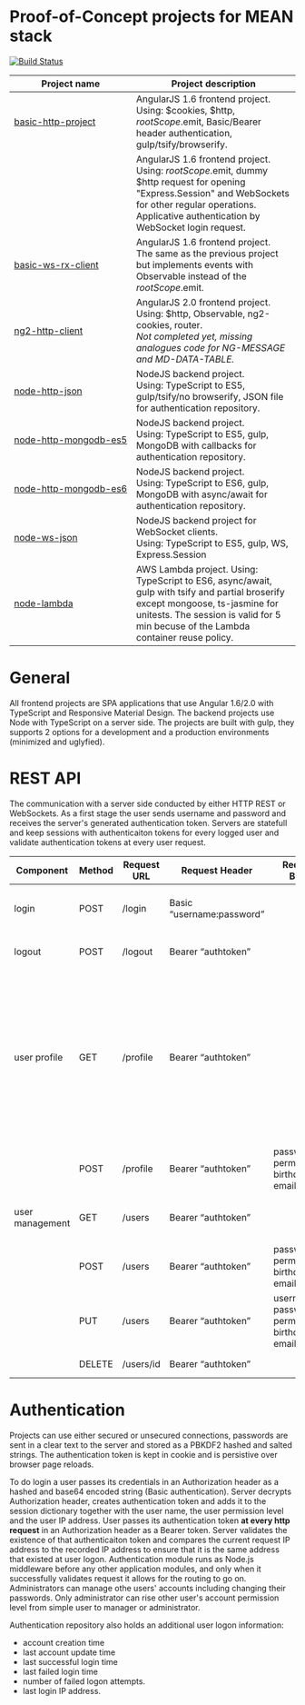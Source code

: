 # Proof-of-Concept projects for MEAN stack

[![Build Status](https://travis-ci.org/mirik123/angular-node-demo.svg?branch=master)](https://travis-ci.org/mirik123/angular-node-demo)

|Project name|Project description|
|---|---|
|[basic-http-project](https://github.com/mirik123/angular-node-demo/tree/master/basic-http-client)|AngularJS 1.6 frontend project. <br/>Using: $cookies, $http, $rootScope.$emit, Basic/Bearer header authentication, gulp/tsify/browserify.|
|[](https://github.com/mirik123/angular-node-demo/tree/master/basic-ws-client)|AngularJS 1.6 frontend project. <br/>Using: $rootScope.$emit, dummy $http request for opening "Express.Session" and WebSockets for other regular operations. <br/>Applicative authentication by WebSocket login request.|
|[basic-ws-rx-client](https://github.com/mirik123/angular-node-demo/tree/master/basic-ws-rx-client)|AngularJS 1.6 frontend project. <br/>The same as the previous project but implements events with Observable instead of the $rootScope.$emit.|
|[ng2-http-client](https://github.com/mirik123/angular-node-demo/tree/master/ng2-http-client)|AngularJS 2.0 frontend project. <br/>Using: $http, Observable, ng2-cookies, router. <br/>*Not completed yet, missing analogues code for NG-MESSAGE and MD-DATA-TABLE.*|
|[node-http-json](https://github.com/mirik123/angular-node-demo/tree/master/node-http-json)|NodeJS backend project. <br/>Using: TypeScript to ES5, gulp/tsify/no browserify, JSON file for authentication repository.|
|[node-http-mongodb-es5](https://github.com/mirik123/angular-node-demo/tree/master/node-http-mongodb-es5)|NodeJS backend project. <br/>Using: TypeScript to ES5, gulp, MongoDB with callbacks for authentication repository.|
|<nobr>[node-http-mongodb-es6](https://github.com/mirik123/angular-node-demo/tree/master/node-http-mongodb-es6)</nobr>|NodeJS backend project. <br/>Using: TypeScript to ES6, gulp, MongoDB with async/await for authentication repository.|
|[node-ws-json](https://github.com/mirik123/angular-node-demo/tree/master/node-ws-json)|NodeJS backend project for WebSocket clients. <br/>Using: TypeScript to ES5, gulp, WS, Express.Session|
|[node-lambda](https://github.com/mirik123/angular-node-demo/tree/master/node-lambda)|AWS Lambda project. Using: TypeScript to ES6, async/await, gulp with tsify and partial broserify except mongoose, ts-jasmine for unitests. The session is valid for 5 min becuse of the Lambda container reuse policy.|

# General
All frontend projects are SPA applications that use Angular 1.6/2.0 with TypeScript and Responsive Material Design.
The backend projects use Node with TypeScript on a server side.
The projects are built with gulp, they supports 2 options for a development and a production environments (minimized and uglyfied).

# REST API
The communication with a server side conducted by either HTTP REST or WebSockets.
As a first stage the user sends username and password and receives the server's generated authentication token.
Servers are statefull and keep sessions with authenticaiton tokens for every logged user and validate authentication tokens at every user request.

  |Component          |Method|Request URL|Request Header           |Request Body|Response |Description|
  |-------------------|------|-----------|-------------------------|------------|-------- |-----------|
  |login              |POST  |/login     |Basic “username:password”|            |authtoken|Login and receive authentication token|
  |logout             |POST  |/logout    |Bearer “authtoken”       |            |         |Logout user and kill server session|
  |user profile       |GET   |/profile   |Bearer “authtoken”       |            |"username":"user", "permissions":"user", "email":"user22@com", "birthdate":"2016-12-31T22:00:00Z", "createdon":"2017-01-13T15:21:41.599Z", "updatedon":"2017-01-15T20:42:45.192Z", "failedlogins":3, "loginsuccesson":"2017-01-13T15:31:21.239Z", "loginip":"::1", "loginfailureon":"2017-01-22T11:19:26.061Z"|Get currently logged user profile data|
  |                   |POST  |/profile   |Bearer “authtoken”       |password, permissions, birthdate, email| |Update current user profile data                                                                  
  |user management    |GET   |/users     |Bearer “authtoken”       | |[array of user profiles]|Get all user profiles (admins only).|
  |                   |POST  |/users     |Bearer “authtoken”       |password, permissions, birthdate, email||Update other user profiles, one at a time (admins only)|                                                         
  |                   |PUT   |/users     |Bearer “authtoken”       |username, password, permissions, birthdate, email||Create new user (admins only)|                                                                
  |                   |DELETE|/users/id  |Bearer “authtoken”       | | |Delete user (admins only)|                                                           

# Authentication
Projects can use either secured or unsecured connections, passwords are sent in a clear text to the server and stored as a PBKDF2 hashed and salted strings.
The authentication token is kept in cookie and is persistive over browser page reloads.

To do login a user passes its credentials in an Authorization header as a hashed and base64 encoded string (Basic authentication).
Server decrypts Authorization header, creates authentication token and adds it to the session dictionary together with the user name, the user permission level and the user IP address.
User passes its authentication token **at every http request** in an Authorization header as a Bearer token.
Server validates the existence of that authenticaiton token and compares the current request IP address to the recorded IP address to ensure that it is the same address that existed at user logon.
Authentication module runs as Node.js middleware before any other application modules, and only when it successfully validates request it allows for the routing to go on.
Administrators can manage othe users' accounts including changing their passwords.
Only administrator can rise other user's account permission level from simple user to manager or administrator.

Authentication repository also holds an additional user logon information:
-   account creation time
-   last account update time
-   last successful login time
-   last failed login time
-   number of failed logon attempts.
-   last login IP address.
